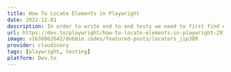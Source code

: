 ```yaml
---
title: How To Locate Elements in Playwright
date: 2022-12-01
description: In order to write end to end tests we need to first find elements on the webpage and then perform user actions on them. For example, find a link and click on it. But before we dive into how to use the test generator, first let's understand what a link element is and what exactly locators are.
url: https://dev.to/playwright/how-to-locate-elements-in-playwright-2918
image: v1630862642/debbie.codes/featured-posts/locators_jip380
provider: cloudinary
tags: [playwright, testing]
platform: Dev.to
---
```

